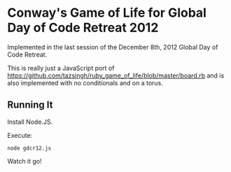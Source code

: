 Conway's Game of Life for Global Day of Code Retreat 2012
=========================================================

Implemented in the last session of the December 8th, 2012 Global Day of Code Retreat.

This is really just a JavaScript port of https://github.com/tazsingh/ruby_game_of_life/blob/master/board.rb and is also implemented with no conditionals and on a torus.

Running It
----------

Install Node.JS.

Execute:

    node gdcr12.js

Watch it go!